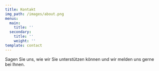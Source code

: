 ```yaml
---
title: Kontakt
img_path: /images/about.png
menus:
  main:
    title: ''
  secondary:
    title: ''
    weight: ''
template: contact
---
```


Sagen Sie uns, wie wir Sie unterstützen können und wir melden uns gerne bei Ihnen.